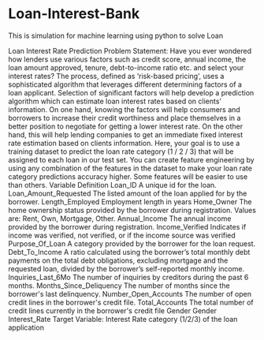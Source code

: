 # Loan-Interest-Bank
This is simulation for machine learning using python to solve Loan 

Loan Interest Rate Prediction
Problem Statement:
Have you ever wondered how lenders use various factors such as credit score, annual income, the loan amount approved, tenure, debt-to-income ratio etc. and select your interest rates? 
The process, defined as ‘risk-based pricing’, uses a sophisticated algorithm that leverages different determining factors of a loan applicant. Selection of significant factors will help develop a prediction algorithm which can estimate loan interest rates based on clients’ information. On one hand, knowing the factors will help consumers and borrowers to increase their credit worthiness and place themselves in a better position to negotiate for getting a lower interest rate. On the other hand, this will help lending companies to get an immediate fixed interest rate estimation based on clients information. Here, your goal is to use a training dataset to predict the loan rate category (1 / 2 / 3) that will be assigned to each loan in our test set.
You can create feature engineering by  using any combination of the features in the dataset to make your loan rate category predictions accuracy higher. Some features will be easier to use than others.
Variable	Definition
Loan_ID	A unique id for the loan.
Loan_Amount_Requested	The listed amount of the loan applied for by the borrower.
Length_Employed	Employment length in years
Home_Owner	The home ownership status provided by the borrower during registration. Values are: Rent, Own, Mortgage, Other.
Annual_Income	The annual income provided by the borrower during registration.
Income_Verified	Indicates if income was verified, not verified, or if the income source was verified
Purpose_Of_Loan	A category provided by the borrower for the loan request. 
Debt_To_Income	A ratio calculated using the borrower’s total monthly debt payments on the total debt obligations, excluding mortgage and the requested loan, divided by the borrower’s self-reported monthly income.
Inquiries_Last_6Mo	The number of inquiries by creditors during the past 6 months.
Months_Since_Deliquency	The number of months since the borrower's last delinquency.
Number_Open_Accounts	The number of open credit lines in the borrower's credit file.
Total_Accounts	The total number of credit lines currently in the borrower's credit file
Gender	Gender
Interest_Rate	Target Variable: Interest Rate category (1/2/3) of the loan application
